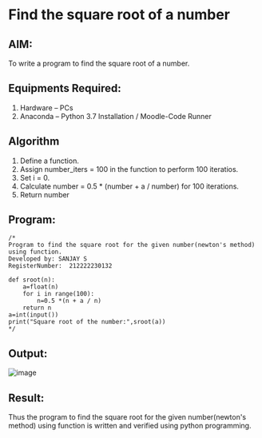 # Find the square root of a number

## AIM:
To write a program to find the square root of a number.

## Equipments Required:
1. Hardware – PCs
2. Anaconda – Python 3.7 Installation / Moodle-Code Runner

## Algorithm
1. Define a function.
2. Assign number_iters = 100 in the function to perform 100 iteratios.
3. Set i = 0.
4. Calculate  number = 0.5 * (number + a / number) for 100 iterations.
5. Return number

## Program:
```
/*
Program to find the square root for the given number(newton's method) using function.
Developed by: SANJAY S
RegisterNumber:  212222230132

def sroot(n):
    a=float(n)
    for i in range(100):
        n=0.5 *(n + a / n)
    return n
a=int(input())
print("Square root of the number:",sroot(a))
*/
```

## Output:
![image](https://github.com/22002102/Square-root-of-a-number/assets/119091638/1d085e54-69c8-4163-9099-38f4a7a73176)



## Result:
Thus the program to find the square root for the given number(newton's method) using function is written and verified using python programming.
